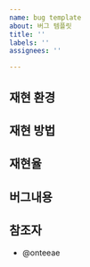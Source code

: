 ```yaml
---
name: bug template
about: 버그 템플릿
title: ''
labels: ''
assignees: ''

---
```

## 재현 환경

## 재현 방법

## 재현율

## 버그내용
  
## 참조자
* @onteeae